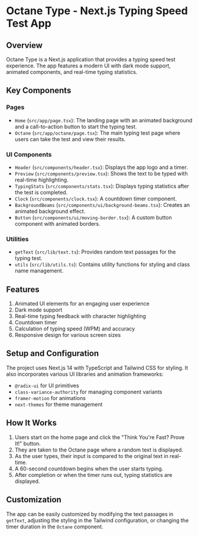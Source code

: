 # Octane Type - Next.js Typing Speed Test App

## Overview

Octane Type is a Next.js application that provides a typing speed test experience. The app features a modern UI with dark mode support, animated components, and real-time typing statistics.

## Key Components

### Pages

- `Home` (`src/app/page.tsx`): The landing page with an animated background and a call-to-action button to start the typing test.
- `Octane` (`src/app/octane/page.tsx`): The main typing test page where users can take the test and view their results.

### UI Components

- `Header` (`src/components/header.tsx`): Displays the app logo and a timer.
- `Preview` (`src/components/preview.tsx`): Shows the text to be typed with real-time highlighting.
- `TypingStats` (`src/components/stats.tsx`): Displays typing statistics after the test is completed.
- `Clock` (`src/components/clock.tsx`): A countdown timer component.
- `BackgroundBeams` (`src/components/ui/background-beams.tsx`): Creates an animated background effect.
- `Button` (`src/components/ui/moving-border.tsx`): A custom button component with animated borders.

### Utilities

- `getText` (`src/lib/text.ts`): Provides random text passages for the typing test.
- `utils` (`src/lib/utils.ts`): Contains utility functions for styling and class name management.

## Features

1. Animated UI elements for an engaging user experience
2. Dark mode support
3. Real-time typing feedback with character highlighting
4. Countdown timer
5. Calculation of typing speed (WPM) and accuracy
6. Responsive design for various screen sizes

## Setup and Configuration

The project uses Next.js 14 with TypeScript and Tailwind CSS for styling. It also incorporates various UI libraries and animation frameworks:

- `@radix-ui` for UI primitives
- `class-variance-authority` for managing component variants
- `framer-motion` for animations
- `next-themes` for theme management

## How It Works

1. Users start on the home page and click the "Think You're Fast? Prove It!" button.
2. They are taken to the Octane page where a random text is displayed.
3. As the user types, their input is compared to the original text in real-time.
4. A 60-second countdown begins when the user starts typing.
5. After completion or when the timer runs out, typing statistics are displayed.

## Customization

The app can be easily customized by modifying the text passages in `getText`, adjusting the styling in the Tailwind configuration, or changing the timer duration in the `Octane` component.
